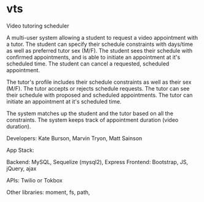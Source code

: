 # vts

Video tutoring scheduler

A multi-user system allowing a student to request a video appointment with a tutor. The student can specify their schedule constraints with days/time as well as preferred tutor sex (M/F). The student sees their schedule with confirmed appointments, and is able to initiate an appointment at it's scheduled time. The student can cancel a requested, scheduled appointment.

The tutor's profile includes their schedule constraints as well as their sex (M/F). The tutor accepts or rejects schedule requests. The tutor can see their schedule with proposed and scheduled appointments. The tutor can initiate an appointment at it's scheduled time.

The system matches up the student and the tutor based on all the constraints.
The system keeps track of appointment duration (video duration).

Developers: Kate Burson, Marvin Tryon, Matt Sainson

App Stack:

Backend: MySQL, Sequelize (mysql2), Express
Frontend: Bootstrap, JS, jQuery, ajax

APIs: Twilio or Tokbox

Other libraries: moment, fs, path, 
